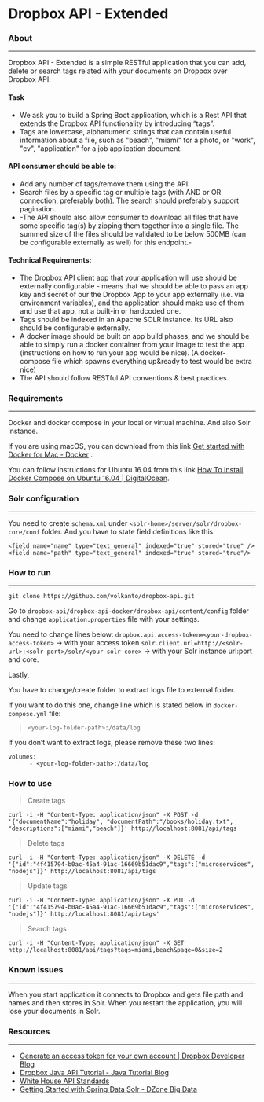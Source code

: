 # Dropbox API - Extended
### About
- - - -
Dropbox API - Extended is a simple RESTful application that you can add, delete or search tags related with your documents on Dropbox over Dropbox API. 

#### Task
* We ask you to build a Spring Boot application, which is a Rest API that extends the Dropbox API functionality by introducing “tags”.
* Tags are lowercase, alphanumeric strings that can contain useful information about a file, such as "beach", "miami" for a photo, or "work", "cv", "application" for a job application document.

#### API consumer should be able to:
* Add any number of tags/remove them using the API.
* Search files by a specific tag or multiple tags (with AND or OR connection, preferably both). The search should preferably support pagination.
* -The API should also allow consumer to download all files that have some specific tag(s) by zipping them together into a single file. The summed size of the files should be validated to be below 500MB (can be configurable externally as well) for this endpoint.-

#### Technical Requirements:
* The Dropbox API client app that your application will use should be externally configurable - means that we should be able to pass an app key and secret of our the Dropbox App to your app externally (i.e. via environment variables), and the application should make use of them and use that app, not a built-in or hardcoded one.
* Tags should be indexed in an Apache SOLR instance. Its URL also should be configurable externally.
* A docker image should be built on app build phases, and we should be able to simply run a docker container from your image to test the app (instructions on how to run your app would be nice). (A docker-compose file which spawns everything up&ready to test would be extra nice)
* The API should follow RESTful API conventions & best practices.

### Requirements
- - - -
Docker and docker compose in your local or virtual machine. And also Solr instance.

If you are using macOS, you can download from this link [Get started with Docker for Mac - Docker](https://docs.docker.com/docker-for-mac/) .

You can follow instructions for Ubuntu 16.04 from this link [How To Install Docker Compose on Ubuntu 16.04 | DigitalOcean](https://www.digitalocean.com/community/tutorials/how-to-install-docker-compose-on-ubuntu-16-04).

### Solr configuration
- - - -
You need to create `schema.xml` under `<solr-home>/server/solr/dropbox-core/conf` folder. And you have to state field definitions like this:
```
<field name="name" type="text_general" indexed="true" stored="true" />
<field name="path" type="text_general" indexed="true" stored="true"/>
```

### How to run
- - - -
`git clone https://github.com/volkanto/dropbox-api.git`

Go to `dropbox-api/dropbox-api-docker/dropbox-api/content/config` folder and change `application.properties` file with your settings.

You need to change lines below:
`dropbox.api.access-token=<your-dropbox-access-token>` -> with your access token
`solr.client.url=http://<solr-url>:<solr-port>/solr/<your-solr-core>` -> with your Solr instance url:port and core.

Lastly,

You have to change/create folder to extract logs file to external folder. 

If you want to do this one, change line which is stated below in `docker-compose.yml` file:
> `<your-log-folder-path>:/data/log`  

If you don’t want to extract logs, please remove these two lines:
```
volumes:
	  - <your-log-folder-path>:/data/log
```

### How to use
> Create tags  
```
curl -i -H "Content-Type: application/json" -X POST -d '{"documentName":"holiday", "documentPath":"/books/holiday.txt", "descriptions":["miami","beach"]}' http://localhost:8081/api/tags
```

> Delete tags  
```
curl -i -H "Content-Type: application/json" -X DELETE -d '{"id":"4f415794-b0ac-45a4-91ac-16669b51dac9","tags":["microservices", "nodejs"]}' http://localhost:8081/api/tags
```

> Update tags  
```
curl -i -H "Content-Type: application/json" -X PUT -d '{"id":"4f415794-b0ac-45a4-91ac-16669b51dac9","tags":["microservices", "nodejs"]}' http://localhost:8081/api/tags'
```

> Search tags  
```
curl -i -H "Content-Type: application/json" -X GET http://localhost:8081/api/tags?tags=miami,beach&page=0&size=2
```

### Known issues
- - - -
When you start application it connects to Dropbox and gets file path and names and then stores in Solr. When you restart the application, you will lose your documents in Solr.

### Resources
- - - -
* [Generate an access token for your own account | Dropbox Developer Blog](https://blogs.dropbox.com/developers/2014/05/generate-an-access-token-for-your-own-account/)
* [Dropbox Java API Tutorial - Java Tutorial Blog](http://javapapers.com/java/dropbox-java-api-tutorial/)
* [White House API Standards](https://github.com/WhiteHouse/api-standards)
* [Getting Started with Spring Data Solr - DZone Big Data](https://dzone.com/articles/getting-started-spring-data)




